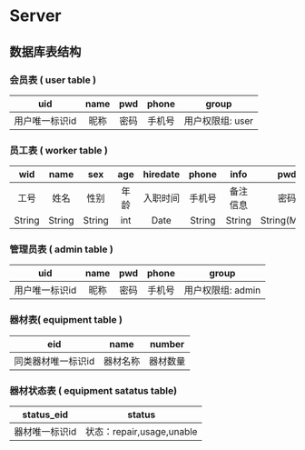 # Server

## 数据库表结构

### 会员表 ( user table )
| uid | name | pwd | phone | group |
| :----: | :----: | :----: | :----: | :----: |
| 用户唯一标识id | 昵称 | 密码 | 手机号 | 用户权限组: user |

### 员工表 ( worker table )
| wid | name | sex | age | hiredate | phone | info | pwd |
| :----: | :----: | :----: | :----: | :----: | :----: | :----: | :----: |
| 工号 | 姓名 | 性别 | 年龄 | 入职时间 | 手机号 | 备注信息 | 密码 |
| String | String | String | int | Date | String | String | String(MD5)

### 管理员表 ( admin table )
| uid | name | pwd | phone | group |
| :----: | :----: | :----: | :----: | :----: |
| 用户唯一标识id | 昵称 | 密码 | 手机号 | 用户权限组: admin |

### 器材表( equipment table )
| eid | name | number |
| :----: | :----: | :----: |
| 同类器材唯一标识id | 器材名称 | 器材数量 |

### 器材状态表 ( equipment satatus table)
| status_eid | status |
| :----: | :----: |
| 器材唯一标识id | 状态：repair,usage,unable |

